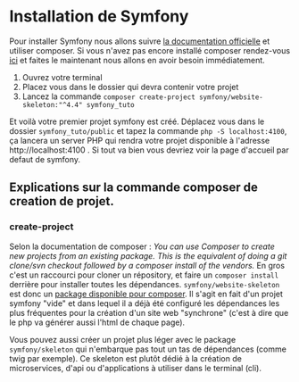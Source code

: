 # Installation de Symfony
Pour installer Symfony nous allons suivre [la documentation officielle](https://symfony.com/doc/current/setup.html) et utiliser composer.
Si vous n'avez pas encore installé composer rendez-vous [ici](https://getcomposer.org/doc/00-intro.md) et faites le maintenant nous allons en avoir besoin immédiatement.

1. Ouvrez votre terminal
2. Placez vous dans le dossier qui devra contenir votre projet
3. Lancez la commande `composer create-project symfony/website-skeleton:"^4.4" symfony_tuto`

Et voilà votre premier projet symfony est créé. Déplacez vous dans le dossier `symfony_tuto/public` et tapez la commande `php -S localhost:4100`, ça lancera un server PHP qui rendra votre projet disponible à l'adresse http://localhost:4100 . Si tout va bien vous devriez voir la page d'accueil par defaut de symfony.

## Explications sur la commande composer de creation de projet.

### create-project
Selon la documentation de composer : _You can use Composer to create new projects from an existing package. This is the equivalent of doing a git clone/svn checkout followed by a composer install of the vendors._ En gros c'est un raccourci pour cloner un répository, et faire un `composer install` derrière pour installer toutes les dépendances.
`symfony/website-skeleton` est donc un [package disponible pour composer](https://packagist.org/packages/symfony/website-skeleton). Il s'agit en fait d'un projet symfony "vide" et dans lequel il a déjà été configuré les dépendances les plus fréquentes pour la création d'un site web "synchrone" (c'est à dire que le php va générer aussi l'html de chaque page).

Vous pouvez aussi créer un projet plus léger avec le package `symfony/skeleton` qui n'embarque pas tout un tas de dépendances (comme twig par exemple). Ce skeleton est plutôt dédié à la création de microservices, d'api ou d'applications à utiliser dans le terminal (cli).
